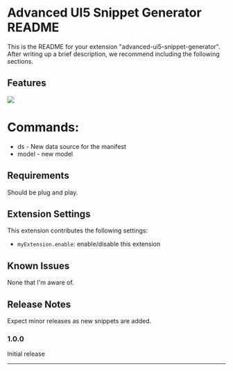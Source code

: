 # Advanced UI5 Snippet Generator README

This is the README for your extension "advanced-ui5-snippet-generator". After writing up a brief description, we recommend including the following sections.

## Features

![](media/Demo.gif)

# Commands:
* ds - New data source for the manifest
* model - new model 

## Requirements

Should be plug and play.

## Extension Settings

This extension contributes the following settings:

* `myExtension.enable`: enable/disable this extension

## Known Issues

None that I'm aware of.

## Release Notes

Expect minor releases as new snippets are added.

### 1.0.0

Initial release


-----------------------------------------------------------------------------------------------------------


